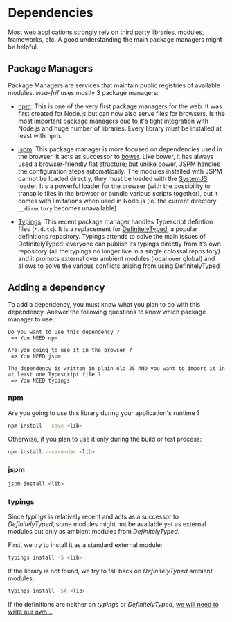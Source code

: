 # Dependencies

Most web applications strongly rely on third party libraries, modules, frameworks, etc. A good understanding the main
package managers might be helpful.

## Package Managers ##

Package Managers are services that maintain public registries of available modules. *insa-frif* uses mostly 3 package
managers:

 * [npm](http://npmjs.com/): This is one of the very first package managers for the web. It was first created for Node.js
  but can now also serve files for browsers. Is the most important package managers due to it's tight integration with Node.js
  and huge number of libraries. Every library must be installed at least with npm.
  
 * [jspm](http://jspm.io/): This package manager is more focused on dependencies used in the browser. It acts as successor
  to [bower](http://bower.io/). Like bower, it has always used a browser-friendly flat structure; but unlike bower, JSPM
  handles the configuration steps automatically. The modules installed with JSPM cannot be loaded directly, they must be
  loaded with the [SystemJS](https://github.com/systemjs/systemjs) loader. It's a powerful loader for the browser
  (with the possibility to transpile files in the browser or bundle various scripts together), but it comes with limitations
  when used in Node.js (ie. the current directory `__directory` becomes unavailable)
  
 * [Typings](https://github.com/typings/typings): This recent package manager handles Typescript defintion files (`*.d.ts`).
  It is a replacement for [DefinitelyTyped](http://definitelytyped.org/), a popular definitions repository. Typings attends
  to solve the main issues of DefinitelyTyped: everyone can publish its typings directly from it's own repository (all the typings
  no longer live in a single colossal repository) and it promots external over ambient modules (local over global) and allows
  to solve the various conflicts arising from using DefinitelyTyped
  
## Adding a dependency ##

To add a dependency, you must know what you plan to do with this dependency. Answer the following questions to know which
package manager to use.

````text
Do you want to use this dependency ?
 => You NEED npm

Are-you going to use it in the browser ?
 => You NEED jspm

The dependency is written in plain old JS AND you want to import it in at least one Typescript file ?
 => You NEED typings
````

### npm ###

Are you going to use this library during your application's runtime ?
````bash
npm install --save <lib>
````
Otherwise, if you plan to use it only during the build or test process:
````bash
npm install --save-dev <lib>
````

### jspm ###

````bash
jspm install <lib>
````

### typings ###

Since *typings* is relatively recent and acts as a successor to *DefinitelyTyped*, some modules might not be available yet as
external modules but only as ambient modules from *DefinitelyTyped*.

First, we try to install it as a standard external module:
````bash
typings install -S <lib>
````
If the library is not found, we try to fall back on *DefinitelyTyped* ambient modules:
````bash
typings install -SA <lib>
````

If the definitions are neither on *typings* or *DefinitelyTyped*, [we will need to write our own...](http://www.typescriptlang.org/Handbook#writing-dts-files)
